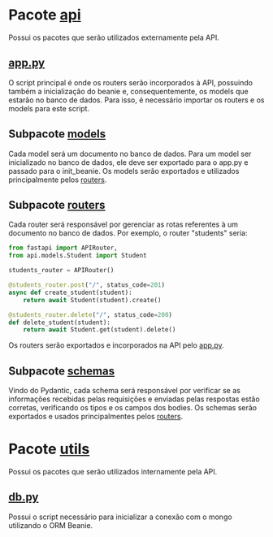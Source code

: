 # Pacote [api](api)
Possui os pacotes que serão utilizados externamente pela API.

## [app.py](app.py)
O script principal é onde os routers serão incorporados à API, possuindo também a inicialização do beanie e, consequentemente, os models que estarão no banco de dados. Para isso, é necessário importar os routers e os models para este script.

## Subpacote [models](api/models)
Cada model será um documento no banco de dados. Para um model ser inicializado no banco de dados, ele deve ser exportado para o app.py e passado para o init_beanie. Os models serão exportados e utilizados principalmente pelos [routers](#subpacote-routers).


## Subpacote [routers](api/routers)
Cada router será responsável por gerenciar as rotas referentes à um documento no banco de dados. Por exemplo, o router "students" seria:
```python
from fastapi import APIRouter, 
from api.models.Student import Student

students_router = APIRouter()

@students_router.post("/", status_code=201)
async def create_student(student):
    return await Student(student).create()

@students_router.delete("/", status_code=200)
def delete_student(student):
    return await Student.get(student).delete()
```
Os routers serão exportados e incorporados na API pelo [app.py](#apppy).

## Subpacote [schemas](api/schemas)
Vindo do Pydantic, cada schema será responsável por verificar se as informações recebidas pelas requisições e enviadas pelas respostas estão corretas, verificando os tipos e os campos dos bodies. Os schemas serão exportados e usados principalmentes pelos [routers](#subpacote-routers).

# Pacote [utils](utils)
Possui os pacotes que serão utilizados internamente pela API.

## [db.py](utils/db.py)
Possui o script necessário para inicializar a conexão com o mongo utilizando o ORM Beanie.